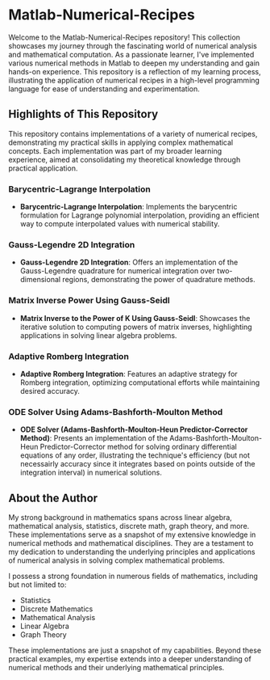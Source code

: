# Matlab-Numerical-Recipes

Welcome to the Matlab-Numerical-Recipes repository! This collection showcases my journey through the fascinating world of numerical analysis and mathematical computation. As a passionate learner, I've implemented various numerical methods in Matlab to deepen my understanding and gain hands-on experience. This repository is a reflection of my learning process, illustrating the application of numerical recipes in a high-level programming language for ease of understanding and experimentation.

## Highlights of This Repository
This repository contains implementations of a variety of numerical recipes, demonstrating my practical skills in applying complex mathematical concepts. Each implementation was part of my broader learning experience, aimed at consolidating my theoretical knowledge through practical application.

### Barycentric-Lagrange Interpolation
- **Barycentric-Lagrange Interpolation**: Implements the barycentric formulation for Lagrange polynomial interpolation, providing an efficient way to compute interpolated values with numerical stability.

### Gauss-Legendre 2D Integration
- **Gauss-Legendre 2D Integration**: Offers an implementation of the Gauss-Legendre quadrature for numerical integration over two-dimensional regions, demonstrating the power of quadrature methods.

### Matrix Inverse Power Using Gauss-Seidl
- **Matrix Inverse to the Power of K Using Gauss-Seidl**: Showcases the iterative solution to computing powers of matrix inverses, highlighting applications in solving linear algebra problems.

### Adaptive Romberg Integration
- **Adaptive Romberg Integration**: Features an adaptive strategy for Romberg integration, optimizing computational efforts while maintaining desired accuracy.

### ODE Solver Using Adams-Bashforth-Moulton Method
- **ODE Solver (Adams-Bashforth-Moulton-Heun Predictor-Corrector Method)**: Presents an implementation of the Adams-Bashforth-Moulton-Heun Predictor-Corrector method for solving ordinary differential equations of any order, illustrating the technique's efficiency (but not necessairly accuracy since it integrates based on points outside of the integration interval) in numerical solutions.

## About the Author

My strong background in mathematics spans across linear algebra, mathematical analysis, statistics, discrete math, graph theory, and more. These implementations serve as a snapshot of my extensive knowledge in numerical methods and mathematical disciplines. They are a testament to my dedication to understanding the underlying principles and applications of numerical analysis in solving complex mathematical problems.

I possess a strong foundation in numerous fields of mathematics, including but not limited to:

- Statistics
- Discrete Mathematics
- Mathematical Analysis
- Linear Algebra
- Graph Theory

These implementations are just a snapshot of my capabilities. Beyond these practical examples, my expertise extends into a deeper understanding of numerical methods and their underlying mathematical principles.
